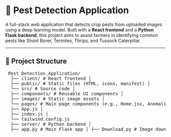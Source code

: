 # 🐛 Pest Detection Application

A full-stack web application that detects crop pests from uploaded images using a deep learning model. Built with a **React frontend** and a **Python Flask backend**, this project aims to assist farmers in identifying common pests like Shoot Borer, Termites, Thrips, and Tussock Caterpillar.

---

## 🧩 Project Structure

<pre> Pest_Detection_Application/ 
  ├── client/ # React frontend │
  ├── public/ # Static files (HTML, icons, manifest) │
  └── src/ # Source code │ 
  ├── components/ # Reusable UI components │ 
  ├── images/ # Static image assets │ 
  └── pages/ # Main page components (e.g., Home.jsx, Anomalies.jsx) │ 
  ├── App.js │ 
  ├── index.js │ 
  └── tailwind.config.js 
  ├── server/ # Python backend │ 
  ├── app.py # Main Flask app │ ├── Download.py # Image download or processing logic │ ├── test.py # Script to test the model │ ├── Validation.py # Validation logic │ └── finalmodel3.h5 # Trained ML model (Keras) ├── Pests/ # Dataset folders │ ├── shoot borer/ │ ├── Termites/ │ ├── Thrips/ │ └── Tussock Caterpillar/ </pre>

